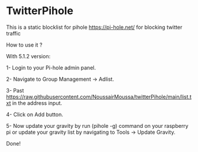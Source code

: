 # TwitterPihole

This is a static blocklist for pihole https://pi-hole.net/ for blocking twitter traffic 

How to use it ?

With 5.1.2 version: 

1- Login to your Pi-hole admin panel.

2- Navigate to Group Management -> Adlist. 

3- Past https://raw.githubusercontent.com/NoussairMoussa/twitterPihole/main/list.txt in the address input.

4- Click on Add button.

5- Now update your gravity by run (pihole -g) command on your raspberry pi or update your gravity list by navigating to Tools -> Update Gravity.



Done! 
